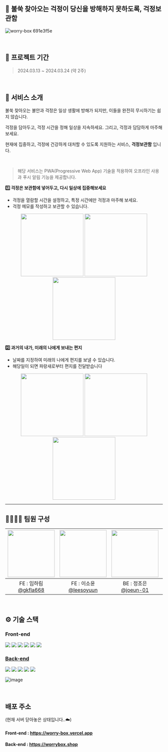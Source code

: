 ## 📨 불쑥 찾아오는 걱정이 당신을 방해하지 못하도록, 걱정보관함 
![worry-box 691e3f5e](https://github.com/goormthon-Univ/2024_BEOTKKOTTHON_TEAM_8_FE/assets/81246338/65c4ab6d-91aa-4bcc-835d-56db367bbf8e)

<br >

## 📅 프로젝트 기간
>  2024.03.13 ~ 2024.03.24 (약 2주)

<br >

## 💼 서비스 소개
불쑥 찾아오는 불안과 걱정은 일상 생활에 방해가 되지만, 이들을 완전히 무시하기는 쉽지 않습니다.

걱정을 담아두고, 걱정 시간을 정해 일상을 지속하세요.
그리고, 걱정과 담담하게 마주해보세요.

현재에 집중하고, 걱정에 건강하게 대처할 수 있도록 지원하는 서비스, **걱정보관함** 입니다.

<br >

> 해당 서비스는 PWA(Progressive Web App) 기술을 적용하여 오프라인 사용과 푸시 알림 기능을 제공합니다.

 **1️⃣ 걱정은 보관함에 넣어두고, 다시 일상에 집중해보세요**
- 걱정을 열람할 시간을 설정하고, 특정 시간에만 걱정과 마주해 보세요.
- 걱정 메모를 작성하고 보관할 수 있습니다.
<div style="text-align: center;">  
  <img src="https://github.com/user-attachments/assets/b269faaf-7bf9-4d41-a87f-eaebae60154d" width="200">
  <img src="https://github.com/user-attachments/assets/48fa7312-c70d-48ca-a5e8-f3ea0db67320" width="200">
  <img src="https://github.com/user-attachments/assets/f5ca3507-6a89-46e6-83f2-4e6623a41c9f" width="200" >
</div>

 **2️⃣ 과거의 내가, 미래의 나에게 보내는 편지**

- 날짜를 지정하여 미래의 나에게 편지를 보낼 수 있습니다.
- 해당일이 되면 파랑새로부터 편지를 전달받습니다

<div style="text-align: center;">  
  <img src="https://github.com/user-attachments/assets/b1433f5e-09f8-4558-974d-3f27ec5d725f" width="200">
  <img src="https://github.com/user-attachments/assets/a88f22d3-6366-4c8b-a47e-b54831e2a6c8" width="200">
  <img src="https://github.com/user-attachments/assets/e7d85fab-6f22-43eb-a7a1-6a5b6a12463b" width="200">
</div>


---

## 👨‍👩‍👧‍👦 팀원 구성
|<img src="https://avatars.githubusercontent.com/u/81246338?v=4" width="150" height="150"/>|<img src="https://avatars.githubusercontent.com/u/51051548?v=4" width="150" height="150"/>|<img src="https://avatars.githubusercontent.com/u/83575928?v=4" width="150" height="150"/>|<img src="https://avatars.githubusercontent.com/u/129029251?v=4" width="150" height="150"/>|
|:-:|:-:|:-:|:-:|
|FE : 임하림<br/>[@gkfla668](https://github.com/gkfla668)|FE : 이소윤<br/>[@leesoyuun](https://github.com/leesoyuun)|BE : 정조은<br/>[@joeun-01](https://github.com/joeun-01)|BE : 최인호<br/>[@inhooo00](https://github.com/inhooo00)|

<br >

## ⚙️ 기술 스택
### Front-end
<img src="https://img.shields.io/badge/Next.js-000000?style=for-the-badge&logo=Next.js&logoColor=white"> <img src="https://img.shields.io/badge/Typescript-3178C6?style=flat-square&logo=Typescript&logoColor=white"/> <img src="https://img.shields.io/badge/Recoil-3578E5?style=flat-square&logo=Recoil&logoColor=white"> <img src="https://img.shields.io/badge/styled components-DB7093?style=flat-square&logo=styled-components&logoColor=white"/>
<img src="https://img.shields.io/badge/Vercel-000000?style=flat-square&logo=Vercel&logoColor=white"/> <img src="https://img.shields.io/badge/Firebase-FFCA28?style=flat-square&logo=firebase&logoColor=black"/>

### [Back-end](https://github.com/goormthon-Univ/2024_BEOTKKOTTHON_TEAM_8_BE)
<img src="https://img.shields.io/badge/GoogleCloud-4285F4?style=flat-square&logo=GoogleCloud&logoColor=white"> <img src="https://img.shields.io/badge/Spring-6DB33F?style=flat-square&logo=Spring&logoColor=white"> <img src="https://img.shields.io/badge/Java-007396?style=flat-square&logo=Java&logoColor=white"> <img src="https://img.shields.io/badge/MySQL-4479A1?style=flat-square&logo=MySQL&logoColor=white"> <img src="https://img.shields.io/badge/Firebase-FFCA28?style=flat-square&logo=firebase&logoColor=black"/>

![image](https://github.com/user-attachments/assets/f3cfa2fa-c049-4e7d-9a05-6a382a564266)


<br >

## 배포 주소
(현재 서버 닫아놓은 상태입니다..☁️)
#### Front-end : https://worry-box.vercel.app
#### Back-end : https://worrybox.shop 


